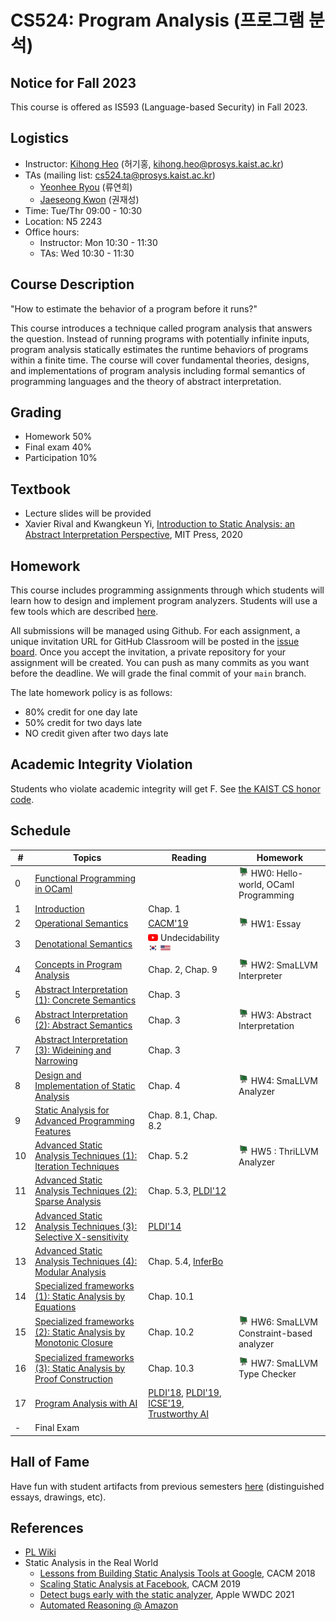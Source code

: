 # CS524: Program Analysis (프로그램 분석)
## Notice for Fall 2023
This course is offered as IS593 (Language-based Security) in Fall 2023. 

## Logistics
- Instructor: [Kihong Heo](https://kihongheo.kaist.ac.kr) (허기홍, kihong.heo@prosys.kaist.ac.kr)
- TAs (mailing list: cs524.ta@prosys.kaist.ac.kr)
  - [Yeonhee Ryou](https://yeonhee-ryou.github.io) (류연희)
  - [Jaeseong Kwon](https://doitman.kr) (권재성)
- Time: Tue/Thr 09:00 - 10:30
- Location: N5 2243
- Office hours:
  - Instructor: Mon 10:30 - 11:30
  - TAs: Wed 10:30 - 11:30

## Course Description
"How to estimate the behavior of a program before it runs?"

This course introduces a technique called program analysis that answers the question.
Instead of running programs with potentially infinite inputs, program analysis statically estimates the runtime behaviors of programs within a finite time.
The course will cover fundamental theories, designs, and implementations of program analysis including formal semantics of programming languages and
the theory of abstract interpretation.

## Grading
- Homework 50%
- Final exam 40%
- Participation 10%

## Textbook
- Lecture slides will be provided
- Xavier Rival and Kwangkeun Yi, [Introduction to Static Analysis: an Abstract Interpretation Perspective](https://mitpress.mit.edu/9780262043410/introduction-to-static-analysis/), MIT Press, 2020

## Homework
This course includes programming assignments through which students will learn how to design
and implement program analyzers.
Students will use a few tools which are described [here](TOOL.md).

All submissions will be managed using Github.
For each assignment, a unique invitation URL for GitHub Classroom will be posted in the [issue board](../../issues).
Once you accept the invitation, a private repository for your assignment will be created.
You can push as many commits as you want before the deadline. We will grade the final commit of your `main` branch.

The late homework policy is as follows:
- 80% credit for one day late
- 50% credit for two days late
- NO credit given after two days late

## Academic Integrity Violation
Students who violate academic integrity will get F. See [the KAIST CS honor code](https://docs.google.com/forms/d/e/1FAIpQLSdSn63tEvq6R0G6n3Cz7jKX16RWvDy2giBKm8EVJtQHUBJoDA/viewform).

## Schedule
|#|Topics|Reading|Homework|
|-|------|-------|--------|
|0|[Functional Programming in OCaml](slides/lecture0.pdf)||<img src="icons/github-classroom.png" width="16" /> HW0: Hello-world, OCaml Programming|
|1|[Introduction](slides/lecture1.pdf)|Chap. 1||
|2|[Operational Semantics](slides/lecture2.pdf)|[CACM'19](https://cacm.acm.org/magazines/2019/8/238344-scaling-static-analyses-at-facebook/fulltext)|<img src="icons/github-classroom.png" width="16" /> HW1: Essay|
|3|[Denotational Semantics](slides/lecture3.pdf)|<img src="icons/youtube.png" width="16" /> Undecidability [<img src="icons/kor.png" width="16" />](https://youtu.be/oippSXvxUlw) [<img src="icons/eng.png" width="16" />](https://www.youtube.com/watch?v=HeQX2HjkcNo&t=2)||
|4|[Concepts in Program Analysis](slides/lecture4.pdf)|Chap. 2, Chap. 9|<img src="icons/github-classroom.png" width="16" /> HW2: SmaLLVM Interpreter|
|5|[Abstract Interpretation (1): Concrete Semantics](slides/lecture5.pdf)|Chap. 3|
|6|[Abstract Interpretation (2): Abstract Semantics](slides/lecture6.pdf)|Chap. 3|<img src="icons/github-classroom.png" width="16" /> HW3: Abstract Interpretation|
|7|[Abstract Interpretation (3): Wideining and Narrowing](slides/lecture7.pdf)|Chap. 3||
|8|[Design and Implementation of Static Analysis](slides/lecture8.pdf)|Chap. 4|<img src="icons/github-classroom.png" width="16" /> HW4: SmaLLVM Analyzer|
|9|[Static Analysis for Advanced Programming Features](slides/lecture9.pdf)|Chap. 8.1, Chap. 8.2||
|10|[Advanced Static Analysis Techniques (1): Iteration Techniques](slides/lecture10.pdf)|Chap. 5.2|<img src="icons/github-classroom.png" width="16" /> HW5 : ThriLLVM Analyzer|
|11|[Advanced Static Analysis Techniques (2): Sparse Analysis](slides/lecture11.pdf)|Chap. 5.3, [PLDI'12](https://dl.acm.org/doi/abs/10.1145/2254064.2254092)|
|12|[Advanced Static Analysis Techniques (3): Selective X-sensitivity](slides/lecture12.pdf)|[PLDI'14](https://dl.acm.org/doi/10.1145/2594291.2594318)||
|13|[Advanced Static Analysis Techniques (4): Modular Analysis](slides/lecture13.pdf)|Chap. 5.4, [InferBo](https://research.fb.com/blog/2017/02/inferbo-infer-based-buffer-overrun-analyzer/)|
|14|[Specialized frameworks (1): Static Analysis by Equations](slides/lecture14.pdf)|Chap. 10.1||
|15|[Specialized frameworks (2): Static Analysis by Monotonic Closure](slides/lecture15.pdf)|Chap. 10.2|<img src="icons/github-classroom.png" width="16" /> HW6: SmaLLVM Constraint-based analyzer|
|16|[Specialized frameworks (3): Static Analysis by Proof Construction](slides/lecture16.pdf)|Chap. 10.3|<img src="icons/github-classroom.png" width="16" /> HW7: SmaLLVM Type Checker|
|17|[Program Analysis with AI](slides/lecture17.pdf)|[PLDI'18](https://dl.acm.org/doi/10.1145/3192366.3192417), [PLDI'19](https://dl.acm.org/doi/10.1145/3314221.3314616), [ICSE'19](https://dl.acm.org/doi/10.1109/ICSE.2019.00027), [Trustworthy AI](https://prosys.kaist.ac.kr/trustworthy/)|
|-|Final Exam||

## Hall of Fame
Have fun with student artifacts from previous semesters [here](hof.md) (distinguished essays, drawings, etc).

## References
- [PL Wiki](https://github.com/prosyslab/pl-wiki/wiki)
- Static Analysis in the Real World
  - [Lessons from Building Static Analysis Tools at Google](https://dl.acm.org/doi/10.1145/3188720), CACM 2018
  - [Scaling Static Analysis at Facebook](https://cacm.acm.org/magazines/2019/8/238344-scaling-static-analyses-at-facebook/fulltext), CACM 2019
  - [Detect bugs early with the static analyzer](https://developer.apple.com/videos/play/wwdc2021/10202/), Apple WWDC 2021
  - [Automated Reasoning @ Amazon](https://www.amazon.science/blog/?q=&f0=0000017d-6ba3-ddaa-a97d-efa3e2ed0000&s=0&expandedFilters=Research%2520area%2CTag%2CConference%2CAuthor%2CDate%2C)
